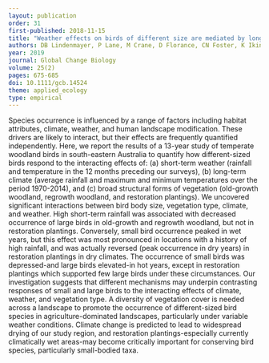 ```yaml
---
layout: publication
order: 31
first-published: 2018-11-15
title: "Weather effects on birds of different size are mediated by long-term climate and vegetation type in endangered temperate woodlands."
authors: DB Lindenmayer, P Lane, M Crane, D Florance, CN Foster, K Ikin, D Michael, CF Sato, BC Scheele & <b>MJ Westgate</b>
year: 2019
journal: Global Change Biology
volume: 25(2)
pages: 675-685
doi: 10.1111/gcb.14524
theme: applied_ecology
type: empirical
---
```

Species occurrence is influenced by a range of factors including habitat attributes, climate, weather, and human landscape modification. These drivers are likely to interact, but their effects are frequently quantified independently. Here, we report the results of a 13-year study of temperate woodland birds in south-eastern Australia to quantify how different-sized birds respond to the interacting effects of: (a) short-term weather (rainfall and temperature in the 12 months preceding our surveys), (b) long-term climate (average rainfall and maximum and minimum temperatures over the period 1970-2014), and (c) broad structural forms of vegetation (old-growth woodland, regrowth woodland, and restoration plantings). We uncovered significant interactions between bird body size, vegetation type, climate, and weather. High short-term rainfall was associated with decreased occurrence of large birds in old-growth and regrowth woodland, but not in restoration plantings. Conversely, small bird occurrence peaked in wet years, but this effect was most pronounced in locations with a history of high rainfall, and was actually reversed (peak occurrence in dry years) in restoration plantings in dry climates. The occurrence of small birds was depressed-and large birds elevated-in hot years, except in restoration plantings which supported few large birds under these circumstances. Our investigation suggests that different mechanisms may underpin contrasting responses of small and large birds to the interacting effects of climate, weather, and vegetation type. A diversity of vegetation cover is needed across a landscape to promote the occurrence of different-sized bird species in agriculture-dominated landscapes, particularly under variable weather conditions. Climate change is predicted to lead to widespread drying of our study region, and restoration plantings-especially currently climatically wet areas-may become critically important for conserving bird species, particularly small-bodied taxa.
